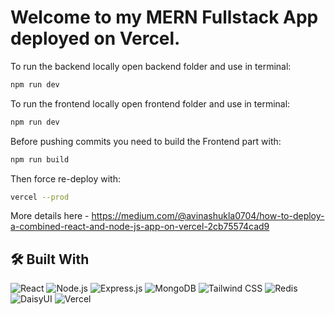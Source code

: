 # Welcome to my MERN Fullstack App deployed on Vercel.

To run the backend locally open backend folder and use in terminal:
```bash
npm run dev
```
To run the frontend locally open frontend folder and use in terminal:
```bash
npm run dev
```
Before pushing commits you need to build the Frontend part with:
```bash
npm run build
```
Then force re-deploy with:
```bash
vercel --prod
```
More details here - https://medium.com/@avinashukla0704/how-to-deploy-a-combined-react-and-node-js-app-on-vercel-2cb75574cad9


## 🛠️ Built With

![React](https://img.shields.io/badge/React-20232A?style=for-the-badge&logo=react&logoColor=61DAFB)
![Node.js](https://img.shields.io/badge/Node.js-339933?style=for-the-badge&logo=node.js&logoColor=white)
![Express.js](https://img.shields.io/badge/Express.js-000000?style=for-the-badge&logo=express&logoColor=white)
![MongoDB](https://img.shields.io/badge/MongoDB-4EA94B?style=for-the-badge&logo=mongodb&logoColor=white)
![Tailwind CSS](https://img.shields.io/badge/Tailwind_CSS-38B2AC?style=for-the-badge&logo=tailwind-css&logoColor=white)
![Redis](https://img.shields.io/badge/Redis-DC382D?style=for-the-badge&logo=redis&logoColor=white)
![DaisyUI](https://img.shields.io/badge/DaisyUI-FFFFFF?style=for-the-badge&logo=daisyui&logoColor=black)
![Vercel](https://img.shields.io/badge/Vercel-000000?style=for-the-badge&logo=vercel&logoColor=white)

